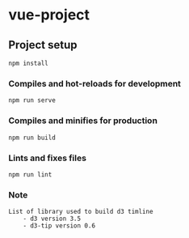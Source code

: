 # vue-project

## Project setup
```
npm install
```

### Compiles and hot-reloads for development
```
npm run serve
```

### Compiles and minifies for production
```
npm run build
```

### Lints and fixes files
```
npm run lint
```


### Note
```
List of library used to build d3 timline
    - d3 version 3.5
    - d3-tip version 0.6
